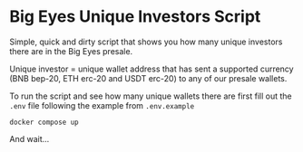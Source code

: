 # Big Eyes Unique Investors Script

Simple, quick and dirty script that shows you how many unique investors there are in the
Big Eyes presale.

Unique investor = unique wallet address that has sent a supported currency (BNB bep-20, ETH erc-20
and USDT erc-20) to any of our presale wallets.

To run the script and see how many unique wallets there are first fill out the `.env` file
following the example from `.env.example`

`docker compose up`

And wait...
